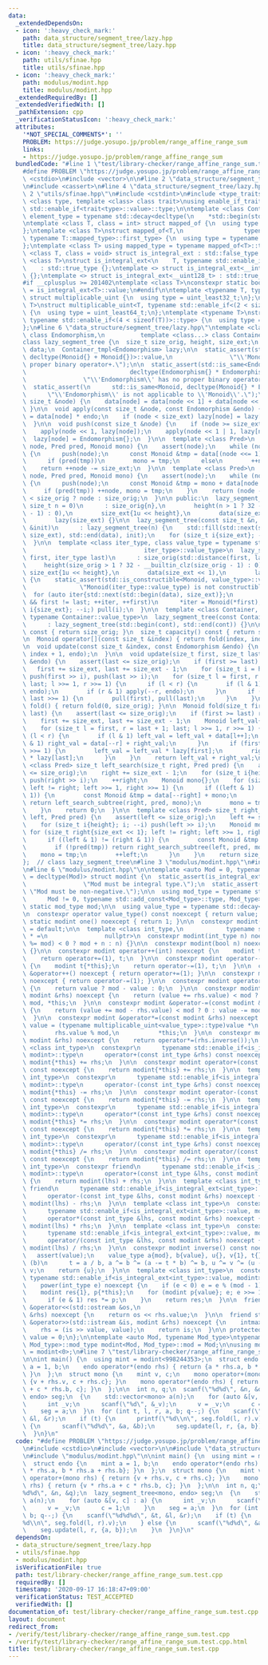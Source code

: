 ```yaml
---
data:
  _extendedDependsOn:
  - icon: ':heavy_check_mark:'
    path: data_structure/segment_tree/lazy.hpp
    title: data_structure/segment_tree/lazy.hpp
  - icon: ':heavy_check_mark:'
    path: utils/sfinae.hpp
    title: utils/sfinae.hpp
  - icon: ':heavy_check_mark:'
    path: modulus/modint.hpp
    title: modulus/modint.hpp
  _extendedRequiredBy: []
  _extendedVerifiedWith: []
  _pathExtension: cpp
  _verificationStatusIcon: ':heavy_check_mark:'
  attributes:
    '*NOT_SPECIAL_COMMENTS*': ''
    PROBLEM: https://judge.yosupo.jp/problem/range_affine_range_sum
    links:
    - https://judge.yosupo.jp/problem/range_affine_range_sum
  bundledCode: "#line 1 \"test/library-checker/range_affine_range_sum.test.cpp\"\n\
    #define PROBLEM \"https://judge.yosupo.jp/problem/range_affine_range_sum\"\n#include\
    \ <cstdio>\n#include <vector>\n\n#line 2 \"data_structure/segment_tree/lazy.hpp\"\
    \n#include <cassert>\n#line 4 \"data_structure/segment_tree/lazy.hpp\"\n\n#line\
    \ 2 \"utils/sfinae.hpp\"\n#include <cstdint>\n#include <type_traits>\n\ntemplate\
    \ <class type, template <class> class trait>\nusing enable_if_trait_type = typename\
    \ std::enable_if<trait<type>::value>::type;\n\ntemplate <class Container>\nusing\
    \ element_type = typename std::decay<decltype(\n    *std::begin(std::declval<Container&>()))>::type;\n\
    \ntemplate <class T, class = int> struct mapped_of {\n  using type = element_type<T>;\n\
    };\ntemplate <class T>\nstruct mapped_of<T,\n                 typename std::pair<int,\
    \ typename T::mapped_type>::first_type> {\n  using type = typename T::mapped_type;\n\
    };\ntemplate <class T> using mapped_type = typename mapped_of<T>::type;\n\ntemplate\
    \ <class T, class = void> struct is_integral_ext : std::false_type {};\ntemplate\
    \ <class T>\nstruct is_integral_ext<\n    T, typename std::enable_if<std::is_integral<T>::value>::type>\n\
    \    : std::true_type {};\ntemplate <> struct is_integral_ext<__int128_t> : std::true_type\
    \ {};\ntemplate <> struct is_integral_ext<__uint128_t> : std::true_type {};\n\
    #if __cplusplus >= 201402\ntemplate <class T>\nconstexpr static bool is_integral_ext_v\
    \ = is_integral_ext<T>::value;\n#endif\n\ntemplate <typename T, typename = void>\
    \ struct multiplicable_uint {\n  using type = uint_least32_t;\n};\ntemplate <typename\
    \ T>\nstruct multiplicable_uint<T, typename std::enable_if<(2 < sizeof(T))>::type>\
    \ {\n  using type = uint_least64_t;\n};\ntemplate <typename T>\nstruct multiplicable_uint<T,\
    \ typename std::enable_if<(4 < sizeof(T))>::type> {\n  using type = __uint128_t;\n\
    };\n#line 6 \"data_structure/segment_tree/lazy.hpp\"\ntemplate <class Monoid,\
    \ class Endomorphism,\n          template <class...> class Container_tmpl = std::vector>\n\
    class lazy_segment_tree {\n  size_t size_orig, height, size_ext;\n  Container_tmpl<Monoid>\
    \ data;\n  Container_tmpl<Endomorphism> lazy;\n\n  static_assert(std::is_same<Monoid,\
    \ decltype(Monoid{} + Monoid{})>::value,\n                \"\\'Monoid\\' has no\
    \ proper binary operator+.\");\n\n  static_assert(std::is_same<Endomorphism,\n\
    \                             decltype(Endomorphism{} * Endomorphism{})>::value,\n\
    \                \"\\'Endomorphism\\' has no proper binary operator*.\");\n\n\
    \  static_assert(\n      std::is_same<Monoid, decltype(Monoid{} * Endomorphism{})>::value,\n\
    \      \"\\'Endomorphism\\' is not applicable to \\'Monoid\\'.\");\n\n  void pull(const\
    \ size_t &node) {\n    data[node] = data[node << 1] + data[node << 1 | 1];\n \
    \ }\n\n  void apply(const size_t &node, const Endomorphism &endo) {\n    data[node]\
    \ = data[node] * endo;\n    if (node < size_ext) lazy[node] = lazy[node] * endo;\n\
    \  }\n\n  void push(const size_t &node) {\n    if (node >= size_ext) return;\n\
    \    apply(node << 1, lazy[node]);\n    apply(node << 1 | 1, lazy[node]);\n  \
    \  lazy[node] = Endomorphism{};\n  }\n\n  template <class Pred>\n  size_t left_search_subtree(size_t\
    \ node, Pred pred, Monoid mono) {\n    assert(node);\n    while (node < size_ext)\
    \ {\n      push(node);\n      const Monoid &tmp = data[(node <<= 1) | 1] + mono;\n\
    \      if (pred(tmp))\n        mono = tmp;\n      else\n        ++node;\n    }\n\
    \    return ++node -= size_ext;\n  }\n\n  template <class Pred>\n  size_t right_search_subtree(size_t\
    \ node, Pred pred, Monoid mono) {\n    assert(node);\n    while (node < size_ext)\
    \ {\n      push(node);\n      const Monoid &tmp = mono + data[node <<= 1];\n \
    \     if (pred(tmp)) ++node, mono = tmp;\n    }\n    return (node -= size_ext)\
    \ < size_orig ? node : size_orig;\n  }\n\n public:\n  lazy_segment_tree(const\
    \ size_t n = 0)\n      : size_orig{n},\n        height(n > 1 ? 32 - __builtin_clz(n\
    \ - 1) : 0),\n        size_ext{1u << height},\n        data(size_ext << 1),\n\
    \        lazy(size_ext) {}\n\n  lazy_segment_tree(const size_t &n, const Monoid\
    \ &init)\n      : lazy_segment_tree(n) {\n    std::fill(std::next(std::begin(data),\
    \ size_ext), std::end(data), init);\n    for (size_t i{size_ext}; --i;) pull(i);\n\
    \  }\n\n  template <class iter_type, class value_type = typename std::iterator_traits<\n\
    \                                 iter_type>::value_type>\n  lazy_segment_tree(iter_type\
    \ first, iter_type last)\n      : size_orig(std::distance(first, last)),\n   \
    \     height(size_orig > 1 ? 32 - __builtin_clz(size_orig - 1) : 0),\n       \
    \ size_ext{1u << height},\n        data(size_ext << 1),\n        lazy(size_ext)\
    \ {\n    static_assert(std::is_constructible<Monoid, value_type>::value,\n   \
    \               \"Monoid(iter_type::value_type) is not constructible.\");\n  \
    \  for (auto iter{std::next(std::begin(data), size_ext)};\n         iter != std::end(data)\
    \ && first != last; ++iter, ++first)\n      *iter = Monoid(*first);\n    for (size_t\
    \ i{size_ext}; --i;) pull(i);\n  }\n\n  template <class Container, typename =\
    \ typename Container::value_type>\n  lazy_segment_tree(const Container &cont)\n\
    \      : lazy_segment_tree(std::begin(cont), std::end(cont)) {}\n\n  size_t size()\
    \ const { return size_orig; }\n  size_t capacity() const { return size_ext; }\n\
    \n  Monoid operator[](const size_t &index) { return fold(index, index + 1); }\n\
    \n  void update(const size_t &index, const Endomorphism &endo) {\n    update(index,\
    \ index + 1, endo);\n  }\n\n  void update(size_t first, size_t last, const Endomorphism\
    \ &endo) {\n    assert(last <= size_orig);\n    if (first >= last) return;\n \
    \   first += size_ext, last += size_ext - 1;\n    for (size_t i = height; i; --i)\
    \ push(first >> i), push(last >> i);\n    for (size_t l = first, r = last + 1;\
    \ last; l >>= 1, r >>= 1) {\n      if (l < r) {\n        if (l & 1) apply(l++,\
    \ endo);\n        if (r & 1) apply(--r, endo);\n      }\n      if (first >>= 1,\
    \ last >>= 1) {\n        pull(first), pull(last);\n      }\n    }\n  }\n\n  Monoid\
    \ fold() { return fold(0, size_orig); }\n\n  Monoid fold(size_t first, size_t\
    \ last) {\n    assert(last <= size_orig);\n    if (first >= last) return Monoid{};\n\
    \    first += size_ext, last += size_ext - 1;\n    Monoid left_val{}, right_val{};\n\
    \    for (size_t l = first, r = last + 1; last; l >>= 1, r >>= 1) {\n      if\
    \ (l < r) {\n        if (l & 1) left_val = left_val + data[l++];\n        if (r\
    \ & 1) right_val = data[--r] + right_val;\n      }\n      if (first >>= 1, last\
    \ >>= 1) {\n        left_val = left_val * lazy[first];\n        right_val = right_val\
    \ * lazy[last];\n      }\n    }\n    return left_val + right_val;\n  }\n\n  template\
    \ <class Pred> size_t left_search(size_t right, Pred pred) {\n    assert(right\
    \ <= size_orig);\n    right += size_ext - 1;\n    for (size_t i{height}; i; --i)\
    \ push(right >> i);\n    ++right;\n    Monoid mono{};\n    for (size_t left{size_ext};\
    \ left != right; left >>= 1, right >>= 1) {\n      if ((left & 1) != (right &\
    \ 1)) {\n        const Monoid &tmp = data[--right] + mono;\n        if (!pred(tmp))\
    \ return left_search_subtree(right, pred, mono);\n        mono = tmp;\n      }\n\
    \    }\n    return 0;\n  }\n\n  template <class Pred> size_t right_search(size_t\
    \ left, Pred pred) {\n    assert(left <= size_orig);\n    left += size_ext;\n\
    \    for (size_t i{height}; i; --i) push(left >> i);\n    Monoid mono{};\n   \
    \ for (size_t right{size_ext << 1}; left != right; left >>= 1, right >>= 1) {\n\
    \      if ((left & 1) != (right & 1)) {\n        const Monoid &tmp = mono + data[left];\n\
    \        if (!pred(tmp)) return right_search_subtree(left, pred, mono);\n    \
    \    mono = tmp;\n        ++left;\n      }\n    }\n    return size_orig;\n  }\n\
    };  // class lazy_segment_tree\n#line 3 \"modulus/modint.hpp\"\n#include <iostream>\n\
    \n#line 6 \"modulus/modint.hpp\"\n\ntemplate <auto Mod = 0, typename Mod_type\
    \ = decltype(Mod)> struct modint {\n  static_assert(is_integral_ext<decltype(Mod)>::value,\n\
    \                \"Mod must be integral type.\");\n  static_assert(!(Mod < 0),\
    \ \"Mod must be non-negative.\");\n\n  using mod_type = typename std::conditional<\n\
    \      Mod != 0, typename std::add_const<Mod_type>::type, Mod_type>::type;\n \
    \ static mod_type mod;\n\n  using value_type = typename std::decay<mod_type>::type;\n\
    \n  constexpr operator value_type() const noexcept { return value; }\n\n  constexpr\
    \ static modint one() noexcept { return 1; }\n\n  constexpr modint() noexcept\
    \ = default;\n\n  template <class int_type,\n            typename std::enable_if<is_integral_ext<int_type>::value>::type\
    \ * =\n                nullptr>\n  constexpr modint(int_type n) noexcept : value((n\
    \ %= mod) < 0 ? mod + n : n) {}\n\n  constexpr modint(bool n) noexcept : modint(int(n))\
    \ {}\n\n  constexpr modint operator++(int) noexcept {\n    modint t{*this};\n\
    \    return operator+=(1), t;\n  }\n\n  constexpr modint operator--(int) noexcept\
    \ {\n    modint t{*this};\n    return operator-=(1), t;\n  }\n\n  constexpr modint\
    \ &operator++() noexcept { return operator+=(1); }\n\n  constexpr modint &operator--()\
    \ noexcept { return operator-=(1); }\n\n  constexpr modint operator-() const noexcept\
    \ {\n    return value ? mod - value : 0;\n  }\n\n  constexpr modint &operator+=(const\
    \ modint &rhs) noexcept {\n    return (value += rhs.value) < mod ? 0 : value -=\
    \ mod, *this;\n  }\n\n  constexpr modint &operator-=(const modint &rhs) noexcept\
    \ {\n    return (value += mod - rhs.value) < mod ? 0 : value -= mod, *this;\n\
    \  }\n\n  constexpr modint &operator*=(const modint &rhs) noexcept {\n    return\
    \ value = (typename multiplicable_uint<value_type>::type)value *\n           \
    \        rhs.value % mod,\n           *this;\n  }\n\n  constexpr modint &operator/=(const\
    \ modint &rhs) noexcept {\n    return operator*=(rhs.inverse());\n  }\n\n  template\
    \ <class int_type>\n  constexpr\n      typename std::enable_if<is_integral_ext<int_type>::value,\
    \ modint>::type\n      operator+(const int_type &rhs) const noexcept {\n    return\
    \ modint{*this} += rhs;\n  }\n\n  constexpr modint operator+(const modint &rhs)\
    \ const noexcept {\n    return modint{*this} += rhs;\n  }\n\n  template <class\
    \ int_type>\n  constexpr\n      typename std::enable_if<is_integral_ext<int_type>::value,\
    \ modint>::type\n      operator-(const int_type &rhs) const noexcept {\n    return\
    \ modint{*this} -= rhs;\n  }\n\n  constexpr modint operator-(const modint &rhs)\
    \ const noexcept {\n    return modint{*this} -= rhs;\n  }\n\n  template <class\
    \ int_type>\n  constexpr\n      typename std::enable_if<is_integral_ext<int_type>::value,\
    \ modint>::type\n      operator*(const int_type &rhs) const noexcept {\n    return\
    \ modint{*this} *= rhs;\n  }\n\n  constexpr modint operator*(const modint &rhs)\
    \ const noexcept {\n    return modint{*this} *= rhs;\n  }\n\n  template <class\
    \ int_type>\n  constexpr\n      typename std::enable_if<is_integral_ext<int_type>::value,\
    \ modint>::type\n      operator/(const int_type &rhs) const noexcept {\n    return\
    \ modint{*this} /= rhs;\n  }\n\n  constexpr modint operator/(const modint &rhs)\
    \ const noexcept {\n    return modint{*this} /= rhs;\n  }\n\n  template <class\
    \ int_type>\n  constexpr friend\n      typename std::enable_if<is_integral_ext<int_type>::value,\
    \ modint>::type\n      operator+(const int_type &lhs, const modint &rhs) noexcept\
    \ {\n    return modint(lhs) + rhs;\n  }\n\n  template <class int_type>\n  constexpr\
    \ friend\n      typename std::enable_if<is_integral_ext<int_type>::value, modint>::type\n\
    \      operator-(const int_type &lhs, const modint &rhs) noexcept {\n    return\
    \ modint(lhs) - rhs;\n  }\n\n  template <class int_type>\n  constexpr friend\n\
    \      typename std::enable_if<is_integral_ext<int_type>::value, modint>::type\n\
    \      operator*(const int_type &lhs, const modint &rhs) noexcept {\n    return\
    \ modint(lhs) * rhs;\n  }\n\n  template <class int_type>\n  constexpr friend\n\
    \      typename std::enable_if<is_integral_ext<int_type>::value, modint>::type\n\
    \      operator/(const int_type &lhs, const modint &rhs) noexcept {\n    return\
    \ modint(lhs) / rhs;\n  }\n\n  constexpr modint inverse() const noexcept {\n \
    \   assert(value);\n    value_type a{mod}, b{value}, u{}, v{1}, t{};\n    while\
    \ (b)\n      t = a / b, a ^= b ^= (a -= t * b) ^= b, u ^= v ^= (u -= t * v) ^=\
    \ v;\n    return {u};\n  }\n\n  template <class int_type>\n  constexpr\n     \
    \ typename std::enable_if<is_integral_ext<int_type>::value, modint>::type\n  \
    \    power(int_type e) noexcept {\n    if (e < 0) e = e % (mod - 1) + mod - 1;\n\
    \    modint res{1}, p{*this};\n    for (modint p{value}; e; e >>= 1, p *= p) {\n\
    \      if (e & 1) res *= p;\n    }\n    return res;\n  }\n\n  friend std::ostream\
    \ &operator<<(std::ostream &os,\n                                  const modint\
    \ &rhs) noexcept {\n    return os << rhs.value;\n  }\n\n  friend std::istream\
    \ &operator>>(std::istream &is, modint &rhs) noexcept {\n    intmax_t value;\n\
    \    rhs = (is >> value, value);\n    return is;\n  }\n\n protected:\n  value_type\
    \ value = 0;\n};\n\ntemplate <auto Mod, typename Mod_type>\ntypename modint<Mod,\
    \ Mod_type>::mod_type modint<Mod, Mod_type>::mod = Mod;\n\nusing modint_runtime\
    \ = modint<0>;\n#line 7 \"test/library-checker/range_affine_range_sum.test.cpp\"\
    \n\nint main() {\n  using mint = modint<998244353>;\n  struct endo {\n    mint\
    \ a = 1, b;\n    endo operator*(endo rhs) { return {a * rhs.a, b * rhs.a + rhs.b};\
    \ }\n  };\n  struct mono {\n    mint v, c;\n    mono operator+(mono rhs) { return\
    \ {v + rhs.v, c + rhs.c}; }\n    mono operator*(endo rhs) { return {v * rhs.a\
    \ + c * rhs.b, c}; }\n  };\n\n  int n, q;\n  scanf(\"%d%d\", &n, &q);\n  lazy_segment_tree<mono,\
    \ endo> seg;\n  {\n    std::vector<mono> a(n);\n    for (auto &[v, c] : a) {\n\
    \      int _v;\n      scanf(\"%d\", &_v);\n      v = _v;\n      c = 1;\n    }\n\
    \    seg = a;\n  }\n  for (int t, l, r, a, b; q--;) {\n    scanf(\"%d%d%d\", &t,\
    \ &l, &r);\n    if (t) {\n      printf(\"%d\\n\", seg.fold(l, r).v);\n    } else\
    \ {\n      scanf(\"%d%d\", &a, &b);\n      seg.update(l, r, {a, b});\n    }\n\
    \  }\n}\n"
  code: "#define PROBLEM \"https://judge.yosupo.jp/problem/range_affine_range_sum\"\
    \n#include <cstdio>\n#include <vector>\n\n#include \"data_structure/segment_tree/lazy.hpp\"\
    \n#include \"modulus/modint.hpp\"\n\nint main() {\n  using mint = modint<998244353>;\n\
    \  struct endo {\n    mint a = 1, b;\n    endo operator*(endo rhs) { return {a\
    \ * rhs.a, b * rhs.a + rhs.b}; }\n  };\n  struct mono {\n    mint v, c;\n    mono\
    \ operator+(mono rhs) { return {v + rhs.v, c + rhs.c}; }\n    mono operator*(endo\
    \ rhs) { return {v * rhs.a + c * rhs.b, c}; }\n  };\n\n  int n, q;\n  scanf(\"\
    %d%d\", &n, &q);\n  lazy_segment_tree<mono, endo> seg;\n  {\n    std::vector<mono>\
    \ a(n);\n    for (auto &[v, c] : a) {\n      int _v;\n      scanf(\"%d\", &_v);\n\
    \      v = _v;\n      c = 1;\n    }\n    seg = a;\n  }\n  for (int t, l, r, a,\
    \ b; q--;) {\n    scanf(\"%d%d%d\", &t, &l, &r);\n    if (t) {\n      printf(\"\
    %d\\n\", seg.fold(l, r).v);\n    } else {\n      scanf(\"%d%d\", &a, &b);\n  \
    \    seg.update(l, r, {a, b});\n    }\n  }\n}\n"
  dependsOn:
  - data_structure/segment_tree/lazy.hpp
  - utils/sfinae.hpp
  - modulus/modint.hpp
  isVerificationFile: true
  path: test/library-checker/range_affine_range_sum.test.cpp
  requiredBy: []
  timestamp: '2020-09-17 16:18:47+09:00'
  verificationStatus: TEST_ACCEPTED
  verifiedWith: []
documentation_of: test/library-checker/range_affine_range_sum.test.cpp
layout: document
redirect_from:
- /verify/test/library-checker/range_affine_range_sum.test.cpp
- /verify/test/library-checker/range_affine_range_sum.test.cpp.html
title: test/library-checker/range_affine_range_sum.test.cpp
---
```

